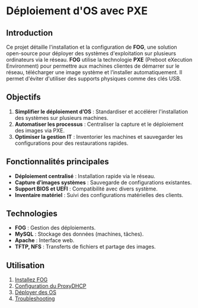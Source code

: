 # Déploiement d'OS avec PXE

## **Introduction**

Ce projet détaille l'installation et la configuration de **FOG**, une solution open-source pour déployer des systèmes d'exploitation sur plusieurs ordinateurs via le réseau. **FOG** utilise la technologie **PXE** (Preboot eXecution Environment) pour permettre aux machines clientes de démarrer sur le réseau, télécharger une image système et l’installer automatiquement. Il permet d'éviter d'utiliser des supports physiques comme des clés USB.



## **Objectifs**
1. **Simplifier le déploiement d’OS** : Standardiser et accélérer l'installation des systèmes sur plusieurs machines.
2. **Automatiser les processus** : Centraliser la capture et le déploiement des images via PXE.
3. **Optimiser la gestion IT** : Inventorier les machines et sauvegarder les configurations pour des restaurations rapides.



## **Fonctionnalités principales**
- **Déploiement centralisé** : Installation rapide via le réseau.
- **Capture d’images systèmes** : Sauvegarde de configurations existantes.
- **Support BIOS et UEFI** : Compatibilité avec divers système.
- **Inventaire matériel** : Suivi des configurations matérielles des clients.



## **Technologies**
- **FOG** : Gestion des déploiements.
- **MySQL** : Stockage des données (machines, tâches).
- **Apache** : Interface web.
- **TFTP, NFS** : Transferts de fichiers et partage des images.



## **Utilisation**
1. [Installez FOG](https://github.com/YBFLB14/FOG_Server/tree/08c191c96133f36669a69ae2309faa0c13fa1b26/1_Installation_FOG)
2. [Configuration du ProxyDHCP](https://github.com/YBFLB14/FOG_Server/tree/08c191c96133f36669a69ae2309faa0c13fa1b26/2_ProxyDHCP_Setup)
3. [Déployer des OS](https://github.com/YBFLB14/FOG_Server/tree/08c191c96133f36669a69ae2309faa0c13fa1b26/3_OS_deployement)
4. [Troubleshooting](https://github.com/YBFLB14/FOG_Server/tree/3979498302e514cb22a64c29797aee5022bde1c5/4.Troubleshooting)
